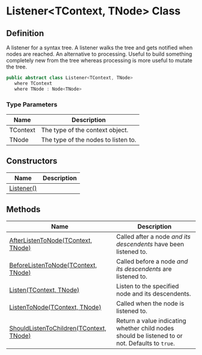 # Listener&lt;TContext, TNode&gt; Class
## Definition

A listener for a syntax tree. A listener walks the tree and gets notified when nodes are reached. An alternative to processing. Useful to build something completely new from the tree whereas processing is more useful to mutate the tree.

```c#
public abstract class Listener<TContext, TNode>
   where TContext
   where TNode : Node<TNode>
```

### Type Parameters

| Name | Description |
| ---- | ----------- |
| TContext | The type of the context object. |
| TNode | The type of the nodes to listen to. |

## Constructors

| Name | Description |
| ---- | ----------- |
| [Listener()](MrKWatkins.Ast.Listening.Listener-2.-ctor.md) |  |

## Methods

| Name | Description |
| ---- | ----------- |
| [AfterListenToNode(TContext, TNode)](MrKWatkins.Ast.Listening.Listener-2.AfterListenToNode.md) | Called after a node *and its descendents* have been listened to. |
| [BeforeListenToNode(TContext, TNode)](MrKWatkins.Ast.Listening.Listener-2.BeforeListenToNode.md) | Called before a node *and its descendents* are listened to. |
| [Listen(TContext, TNode)](MrKWatkins.Ast.Listening.Listener-2.Listen.md) | Listen to the specified node and its descendents. |
| [ListenToNode(TContext, TNode)](MrKWatkins.Ast.Listening.Listener-2.ListenToNode.md) | Called when the node is listened to. |
| [ShouldListenToChildren(TContext, TNode)](MrKWatkins.Ast.Listening.Listener-2.ShouldListenToChildren.md) | Return a value indicating whether child nodes should be listened to or not. Defaults to `true`. |

